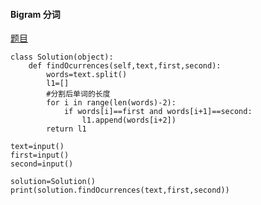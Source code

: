 #### Bigram 分词

[题目](https://leetcode-cn.com/problems/occurrences-after-bigram/)

```
class Solution(object):
    def findOcurrences(self,text,first,second):
        words=text.split()
        l1=[]
        #分割后单词的长度
        for i in range(len(words)-2):
            if words[i]==first and words[i+1]==second:
                l1.append(words[i+2])
        return l1

text=input()
first=input()
second=input()

solution=Solution()
print(solution.findOcurrences(text,first,second))
```

